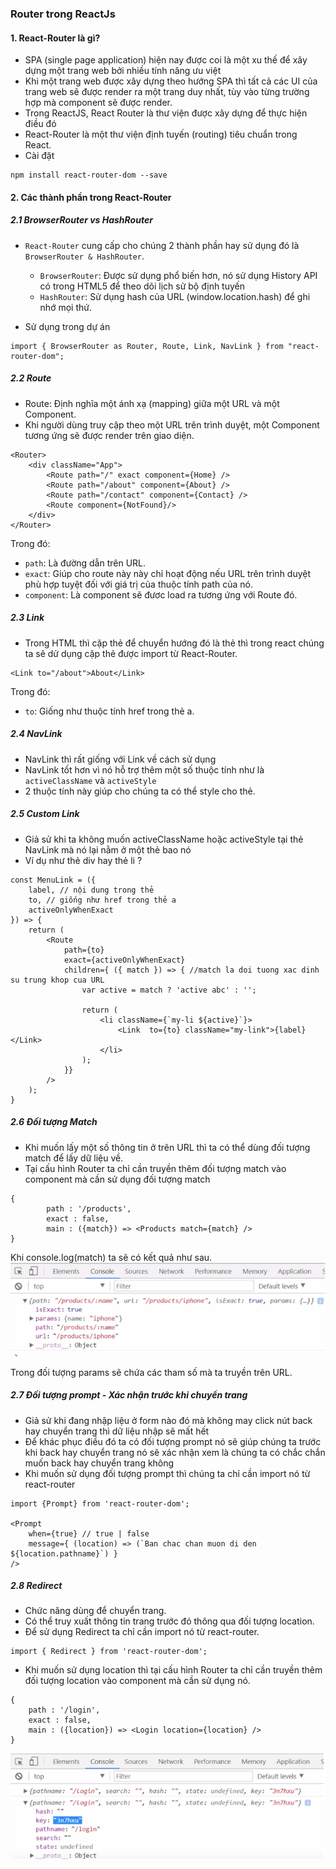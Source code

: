 ### Router trong ReactJs

#### 1. React-Router là gì?

- SPA (single page application) hiện nay được coi là một xu thế để xây dựng một trang web bởi nhiều tính năng ưu việt
- Khi một trang web được xây dựng theo hướng SPA thì tất cả các UI của trang web sẽ được render ra một trang duy nhất, tùy vào từng trường hợp mà component sẽ được render.
- Trong ReactJS, React Router là thư viện được xây dựng để thực hiện điều đó
- React-Router là một thư viện định tuyến (routing) tiêu chuẩn trong React.
- Cài đặt

```angular2svg
npm install react-router-dom --save
```

#### 2. Các thành phần trong React-Router

##### 2.1 BrowserRouter vs HashRouter

- `React-Router` cung cấp cho chúng 2 thành phần hay sử dụng đó là `BrowserRouter & HashRouter`.
    + `BrowserRouter`: Được sử dụng phổ biến hơn, nó sử dụng History API có trong HTML5 để theo dõi lịch sử bộ định tuyến
    + `HashRouter`: Sử dụng hash của URL (window.location.hash) để ghi nhớ mọi thứ.
    
- Sử dụng trong dự án

```angular2svg
import { BrowserRouter as Router, Route, Link, NavLink } from "react-router-dom";
```

##### 2.2 Route

- Route: Định nghĩa một ánh xạ (mapping) giữa một URL và một Component. 
- Khi người dùng truy cập theo một URL trên trình duyệt, một Component tương ứng sẽ được render trên giao diện.

```angular2svg
<Router>
    <div className="App">
        <Route path="/" exact component={Home} />
        <Route path="/about" component={About} />
        <Route path="/contact" component={Contact} />
        <Route component={NotFound}/>
    </div>
</Router>
```

Trong đó:

- `path`: Là đường dẫn trên URL.
- `exact`: Giúp cho route này này chỉ hoạt động nếu URL trên trình duyệt phù hợp tuyệt đối với giá trị của thuộc tính path của nó.
- `component`: Là component sẽ đươc load ra tương ứng với Route đó.

##### 2.3 Link

- Trong HTML thì cặp thẻ để chuyển hướng đó là thẻ <a></a> thì trong react chúng ta sẽ dử dụng cặp thẻ <Link></Link> được import từ React-Router.

```angular2svg
<Link to="/about">About</Link>
```

Trong đó:
- `to`: Giống như thuộc tính href trong thẻ a.

##### 2.4 NavLink

- NavLink thì rất giống với Link về cách sử dụng
- NavLink tốt hơn vì nó hỗ trợ thêm một số thuộc tính như là `activeClassName` và `activeStyle`
- 2 thuộc tính này giúp cho chúng ta có thể style cho thẻ.

##### 2.5 Custom Link

- Giả sử khi ta không muốn activeClassName hoặc activeStyle tại thẻ NavLink mà nó lại nằm ở một thẻ bao nó
- Ví dụ như thẻ div hay thẻ li ? 

```angular2svg
const MenuLink = ({
    label, // nội dung trong thẻ
    to, // giống như href trong thẻ a
    activeOnlyWhenExact
}) => {
    return (
        <Route 
            path={to}
            exact={activeOnlyWhenExact}
            children={ ({ match }) => { //match la doi tuong xac dinh su trung khop cua URL
                var active = match ? 'active abc' : '';

                return (
                    <li className={`my-li ${active}`}>
                        <Link  to={to} className="my-link">{label}</Link>
                    </li>
                );
            }}
        />
    );
}
```

##### 2.6 Đối tượng Match

- Khi muốn lấy một số thông tin ở trên URL thì ta có thể dùng đối tượng match để lấy dữ liệu về.
- Tại cấu hình Router ta chỉ cần truyền thêm đối tượng match vào component mà cần sử dụng đối tượng match

```angular2svg
{
        path : '/products',
        exact : false,
        main : ({match}) => <Products match={match} />
}
```

Khi console.log(match) ta sẽ có kết quả như sau.
![img.png](img.png)

Trong đối tượng params sẽ chứa các tham số mà ta truyền trên URL.

##### 2.7 Đối tượng prompt - Xác nhận trước khi chuyển trang

- Giả sử khi đang nhập liệu ở form nào đó mà không may click nút back hay chuyển trang thì dữ liệu nhập sẽ mất hết
- Để khác phục điều đó ta có đối tượng prompt nó sẽ giúp chúng ta trước khi back hay chuyển trang nó sẽ xác nhận xem là chúng ta có chắc chắn muốn back hay chuyển trang không
- Khi muốn sử dụng đối tượng prompt thì chúng ta chỉ cần import nó từ react-router

```angular2svg
import {Prompt} from 'react-router-dom';

<Prompt 
    when={true} // true | false
    message={ (location) => (`Ban chac chan muon di den ${location.pathname}`) }
/>
```

##### 2.8 Redirect

- Chức năng dùng để chuyển trang.
- Có thể truy xuất thông tin trang trước đó thông qua đối tượng location. 
- Để sử dụng Redirect ta chỉ cần import nó từ react-router.

```angular2svg
import { Redirect } from 'react-router-dom';
```

- Khi muốn sử dụng location thì tại cấu hình Router ta chỉ cần truyền thêm đối tượng location vào component mà cần sử dụng nó.

```angular2svg
{
    path : '/login',
    exact : false,
    main : ({location}) => <Login location={location} />
}
```
![img_1.png](img_1.png)